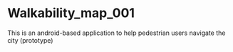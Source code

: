 # Walkability_map_001
This is an android-based application to help pedestrian users navigate the city (prototype)
